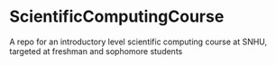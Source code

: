 # ScientificComputingCourse
A repo for an introductory level scientific computing course at SNHU, targeted at freshman and sophomore students
